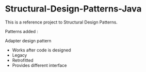 # Structural-Design-Patterns-Java
This is a reference project to Structural Design Patterns.

Patterns added :

Adapter design pattern

- Works after code is designed
- Legacy
- Retrofitted
- Provides different interface
